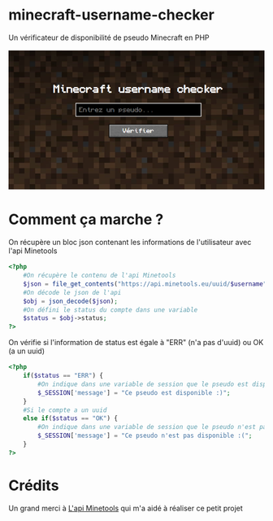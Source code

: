 # minecraft-username-checker
Un vérificateur de disponibilité de pseudo Minecraft en PHP<br><br>
<img src="assets/img/preview.png" />
# Comment ça marche ?
On récupère un bloc json contenant les informations de l'utilisateur avec l'api Minetools
```php
<?php
    #On récupère le contenu de l'api Minetools
    $json = file_get_contents("https://api.minetools.eu/uuid/$username");
    #On décode le json de l'api
    $obj = json_decode($json);
    #On défini le status du compte dans une variable
    $status = $obj->status;
?>
```
On vérifie si l'information de status est égale à "ERR" (n'a pas d'uuid) ou OK (a un uuid)
```php
<?php
    if($status == "ERR") {
        #On indique dans une variable de session que le pseudo est disponible
        $_SESSION['message'] = "Ce pseudo est disponible :)";
    }
    #Si le compte a un uuid
    else if($status == "OK") {
        #On indique dans une variable de session que le pseudo n'est pas disponible
        $_SESSION['message'] = "Ce pseudo n'est pas disponible :(";
    }
?>
```
# Crédits
Un grand merci à <a href="api.minetools.eu">L'api Minetools</a> qui m'a aidé à réaliser ce petit projet
